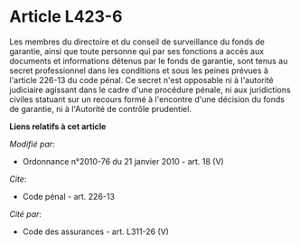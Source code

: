 # Article L423-6

Les membres du directoire et du conseil de surveillance du fonds de garantie, ainsi que toute personne qui par ses fonctions
a accès aux documents et informations détenus par le fonds de garantie, sont tenus au secret professionnel dans les
conditions et sous les peines prévues à l'article 226-13 du code pénal. Ce secret n'est opposable ni à l'autorité judiciaire
agissant dans le cadre d'une procédure pénale, ni aux juridictions civiles statuant sur un recours formé à l'encontre d'une
décision du fonds de garantie, ni à         l'Autorité de contrôle prudentiel.

**Liens relatifs à cet article**

_Modifié par_:

  - Ordonnance n°2010-76 du 21 janvier 2010 - art. 18 (V)

_Cite_:

  - Code pénal - art. 226-13

_Cité par_:

  - Code des assurances - art. L311-26 (V)
